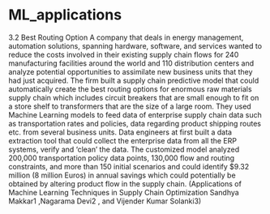 # ML_applications

3.2 Best Routing Option
A company that deals in energy management, automation solutions, spanning
hardware, software, and services wanted to reduce the costs involved in their existing
supply chain flows for 240 manufacturing facilities around the world and 110
distribution centers and analyze potential opportunities to assimilate new business
units that they had just acquired. The firm built a supply chain predictive model that
could automatically create the best routing options for enormous raw materials supply
chain which includes circuit breakers that are small enough to fit on a store shelf to
transformers that are the size of a large room. They used Machine Learning models to
feed data of enterprise supply chain data such as transportation rates and policies, data
regarding product shipping routes etc. from several business units. Data engineers at
first built a data extraction tool that could collect the enterprise data from all the ERP
systems, verify and ‘clean’ the data. The customized model analyzed 200,000
transportation policy data points, 130,000 flow and routing constraints, and more than
150 initial scenarios and could identify $9.32 million (8 million Euros) in annual
savings which could potentially be obtained by altering product flow in the supply
chain. 
(Applications of Machine Learning Techniques in Supply
Chain Optimization
Sandhya Makkar1 ,Nagarama Devi2 ,
and Vijender Kumar Solanki3)
